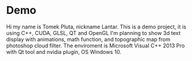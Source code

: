 # Demo
Hi my name is Tomek Pluta, nickname Lantar.
This is a demo project, it is using C++, CUDA, GLSL, QT and OpenGL
I'm planning to show 3d text display with animations, math function, and topographic map from photoshop cloud filter.
The enviroment is Microsoft Visual C++ 2013 Pro with Qt tool and nvidia plugin, OS Windows 10. 
